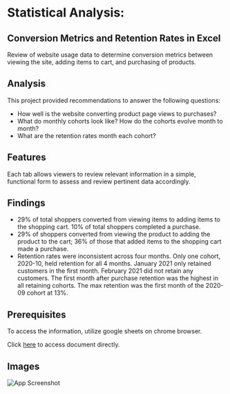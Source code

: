 
# Statistical Analysis:  
## Conversion Metrics and Retention Rates in Excel

Review of website usage data to determine conversion metrics between viewing the site, adding items to cart, and purchasing of products. 

## Analysis
This project provided recommendations to answer the following questions:
- How well is the website converting product page views to purchases? 
- What do monthly cohorts look like? How do the cohorts evolve month to month? 
- What are the retention rates month each cohort? 


## Features
Each tab allows viewers to review relevant information in a simple, functional form to assess and review pertinent data accordingly. 

## Findings
- 29% of total shoppers converted from viewing items to adding items to the shopping cart. 10% of total shoppers completed a purchase. 
- 29% of shoppers converted from viewing the product to adding the product to the cart; 36% of those that added items to the shopping cart made a purchase.  
- Retention rates were inconsistent across four months.  Only one cohort, 2020-10, held retention for all 4 months.  January 2021 only retained customers in the first month. February 2021 did not retain any customers.  The first month after purchase retention was the highest in all retaining cohorts.  The max retention was the first month of the 2020-09 cohort at 13%. 


## Prerequisites 
To access the information, utilize google sheets on chrome browser.  

Click [here](https://docs.google.com/spreadsheets/d/1BTDFd_107aHrBsdLn7DBMfl2bnaIuukrkxUhxm1g8Uw/edit?usp=sharing) to access document directly. 










## Images

![App Screenshot](https://github.com/Belle-George/TripleTenProjects/issues/6#issue-3246908787)
